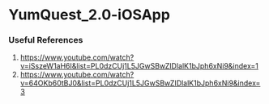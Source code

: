 # YumQuest_2.0-iOSApp

### Useful References
1. https://www.youtube.com/watch?v=iSszeW1aH6I&list=PL0dzCUj1L5JGwSBwZIDlalK1bJph6xNi9&index=1
2. https://www.youtube.com/watch?v=64OKb60tBJ0&list=PL0dzCUj1L5JGwSBwZIDlalK1bJph6xNi9&index=3
